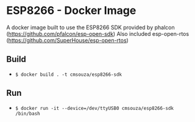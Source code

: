 # ESP8266 - Docker Image

A docker image built to use the ESP8266 SDK provided by phalcon (https://github.com/pfalcon/esp-open-sdk)
Also included esp-open-rtos (https://github.com/SuperHouse/esp-open-rtos)

## Build
+ ```$ docker build . -t cmsouza/esp8266-sdk```

## Run
+ ```$ docker run -it --device=/dev/ttyUSB0 cmsouza/esp8266-sdk /bin/bash```

